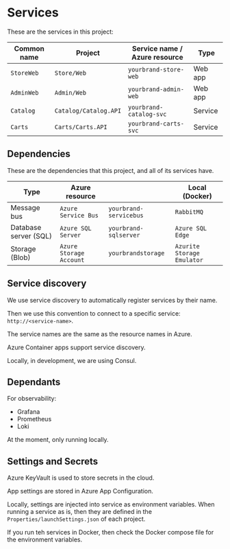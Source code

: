 # Services

These are the services in this project:

| Common name    | Project                  | Service name / Azure resource   | Type    |
|--------        |--------                  |----                             |---      |         
| ``StoreWeb``   | ``Store/Web``            | ``yourbrand-store-web``         | Web app |
| ``AdminWeb``   | ``Admin/Web``            | ``yourbrand-admin-web``         | Web app |
| ``Catalog``    | ``Catalog/Catalog.API``  | ``yourbrand-catalog-svc``       | Service |
| ``Carts``      | ``Carts/Carts.API``      | ``yourbrand-carts-svc``         | Service |

## Dependencies

These are the dependencies that this project, and all of its services have.

|  Type                    | Azure resource              |                            | Local (Docker)              | 
|--------                  |--------                     |--                          |--------                       |  
| Message bus              | ``Azure Service Bus``       | ``yourbrand-servicebus``   | ``RabbitMQ``                  |
| Database server (SQL)    | ``Azure SQL Server``        | ``yourbrand-sqlserver``    | ``Azure SQL Edge``            |
| Storage (Blob)           | ``Azure Storage Account``   | ``yourbrandstorage``       | ``Azurite Storage Emulator``  |

## Service discovery

We use service discovery to automatically register services by their name.

Then we use this convention to connect to a specific service: ``http://<service-name>``.

The service names are the same as the resource names in Azure.

Azure Container apps support service discovery. 

Locally, in development, we are using Consul.

## Dependants

For observability:

* Grafana
* Prometheus
* Loki

At the moment, only running locally.

## Settings and Secrets

Azure KeyVault is used to store secrets in the cloud.

App settings are stored in Azure App Configuration.

Locally, settings are injected into service as environment variables. When running a service as is, then they are defined in the ``Properties/launchSettings.json`` of each project.

If you run teh services in Docker, then check the Docker compose file for the environment variables.
